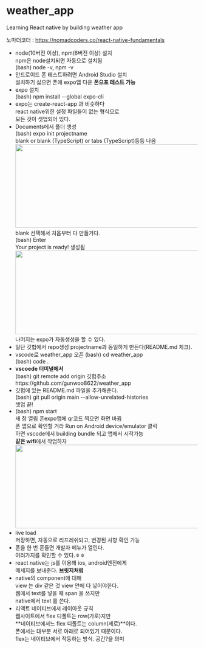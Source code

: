 # weather_app

Learning React native by building weather app

노마더코더 : https://nomadcoders.co/react-native-fundamentals

- node(10버전 이상), npm(6버전 이상) 설치  
  npm은 node설치되면 자동으로 설치됨  
  (bash) node -v, npm -v  
- 안드로이드 폰 테스트하려면 Android Studio 설치  
  설치하기 싫으면 폰에 expo앱 다운 **폰으포 테스트 가능**
- expo 설치  
  (bash) npm install --global expo-cli
- expo는 create-react-app 과 비슷하다  
  react native위한 설정 파일들이 없는 형식으로  
  모든 것이 셋업되어 있다.
- Documents에서 폴더 생성  
  (bash) expo init projectname  
  blank or blank (TypeScript) or tabs (TypeScript)등등 나옴  
  <img src="https://user-images.githubusercontent.com/63627481/100422996-a2f08500-30ce-11eb-9dde-68a8ad7dee1a.PNG" width="500" height="220">  
  blank 선택해서 처음부터 다 만들거다.  
  (bash) Enter  
  Your project is ready! 생성됨  
  <img src="https://user-images.githubusercontent.com/63627481/100422994-a1bf5800-30ce-11eb-84b5-325a41fbc92e.PNG" width="500" height="220">  
  나머지는 expo가 자동생성을 할 수 있다.
- 일단 깃헙에서 repo생성 projectname과 동일하게 만든다(README.md 체크).
- vscode로 weather_app 오픈
  (bash) cd weather_app  
  (bash) code .
- **vscoede 터미널에서**  
  (bash) git remote add origin 깃헙주소https://github.com/gunwoo8622/weather_app
- 깃헙에 있는 README.md 파일을 추가해준다.  
  (bash) git pull origin main --allow-unrelated-histories  
  셋업 끝!
- (bash) npm start  
  새 창 열림 폰expo앱에 qr코드 찍으면 화면 바뀜  
  폰 앱으로 확인할 거라 Run on Android device/emulator 클릭  
  하면 vscode에서 building bundle 되고 앱에서 시작가능  
  **같은 wifi**에서 작업하자  
  <img src="https://user-images.githubusercontent.com/63627481/100425103-f2848000-30d1-11eb-977e-42e8b1a4341f.PNG" width="500" height="220">
- live load  
  저장하면, 자동으로 리프레쉬되고, 변경된 사항 확인 가능
- 폰을 한 번 흔들면 개발자 메뉴가 열린다.  
  여러가지를 확인할 수 있다.ㅎㅎ
- react native는 js를 이용해 ios, android엔진에게  
  메세지를 보내준다. **브릿지처럼**
- native의 component에 대해  
  view 는 div 같은 것 view 안에 다 넣어야한다.  
  웹에서 text를 넣을 때 span 을 쓰지만  
  native에서 text 를 쓴다.
- 리액트 네이티브에서 레이아웃 규칙  
  웹사이트에서 flex 디폴트는 row(가로)지만  
  **네이티브에서느 flex 디폴트는 column(세로)**이다.  
  폰에서는 대부분 서로 아래로 되어있기 때문이다.  
  flex는 네이티브에서 작동하는 방식. 공간?을 의미
